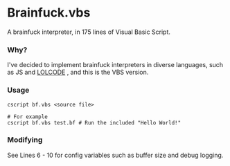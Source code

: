 # Brainfuck.vbs

A brainfuck interpreter, in 175 lines of Visual Basic Script.  

### Why?

I've decided to implement brainfuck interpreters in diverse languages, such as JS and [LOLCODE](https://github.com/ulrich-barnstedt/brainfuck.lol)
, and this is the VBS version.

### Usage

```shell
cscript bf.vbs <source file>

# For example
cscript bf.vbs test.bf # Run the included "Hello World!"
```

### Modifying

See Lines 6 - 10 for config variables such as buffer size and debug logging.